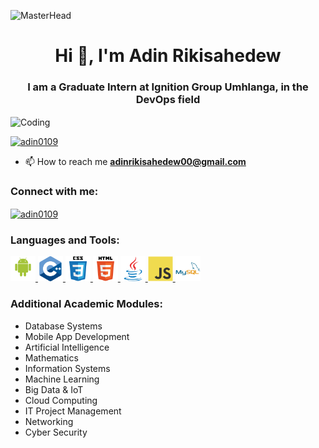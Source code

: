 
![MasterHead]( https://encrypted-tbn0.gstatic.com/images?q=tbn:ANd9GcR5t25mw9ZSdvlG-mVue69-5V8cEsvZowVzhw&usqp=CAU)

<h1 align="center">Hi 👋, I'm Adin Rikisahedew</h1>
<h3 align="center">I am a Graduate Intern at Ignition Group Umhlanga, in the DevOps field</h3>
<img align="center" alt="Coding" width="400" src="https://i.gifer.com/3AyY.gif">
<p align="left"> <a href="https://github.com/ryo-ma/github-profile-trophy"><img src="https://github-profile-trophy.vercel.app/?username=adin0109" alt="adin0109" /></a> </p>

- 📫 How to reach me **adinrikisahedew00@gmail.com**

<h3 align="left">Connect with me:</h3>
<p align="left">
<a href="https://instagram.com/adin0109" target="blank"><img align="center" src="https://raw.githubusercontent.com/rahuldkjain/github-profile-readme-generator/master/src/images/icons/Social/instagram.svg" alt="adin0109" height="30" width="40" /></a>
</p>

<h3 align="left">Languages and Tools:</h3>
<p align="left"> <a href="https://developer.android.com" target="_blank" rel="noreferrer"> <img src="https://raw.githubusercontent.com/devicons/devicon/master/icons/android/android-original-wordmark.svg" alt="android" width="40" height="40"/> </a> <a href="https://www.w3schools.com/cpp/" target="_blank" rel="noreferrer"> <img src="https://raw.githubusercontent.com/devicons/devicon/master/icons/cplusplus/cplusplus-original.svg" alt="cplusplus" width="40" height="40"/> </a> <a href="https://www.w3schools.com/css/" target="_blank" rel="noreferrer"> <img src="https://raw.githubusercontent.com/devicons/devicon/master/icons/css3/css3-original-wordmark.svg" alt="css3" width="40" height="40"/> </a> <a href="https://www.w3.org/html/" target="_blank" rel="noreferrer"> <img src="https://raw.githubusercontent.com/devicons/devicon/master/icons/html5/html5-original-wordmark.svg" alt="html5" width="40" height="40"/> </a> <a href="https://www.java.com" target="_blank" rel="noreferrer"> <img src="https://raw.githubusercontent.com/devicons/devicon/master/icons/java/java-original.svg" alt="java" width="40" height="40"/> </a> <a href="https://developer.mozilla.org/en-US/docs/Web/JavaScript" target="_blank" rel="noreferrer"> <img src="https://raw.githubusercontent.com/devicons/devicon/master/icons/javascript/javascript-original.svg" alt="javascript" width="40" height="40"/> </a> <a href="https://www.mysql.com/" target="_blank" rel="noreferrer"> <img src="https://raw.githubusercontent.com/devicons/devicon/master/icons/mysql/mysql-original-wordmark.svg" alt="mysql" width="40" height="40"/> </a> </p>

<h3 align="left">Additional Academic Modules:</h3>
<ul>
  <li>Database Systems</li>
  <li>Mobile App Development</li>
  <li>Artificial Intelligence</li>
  <li>Mathematics</li>
  <li>Information Systems</li>
  <li>Machine Learning</li>
  <li>Big Data & IoT</li>
  <li>Cloud Computing</li>
  <li>IT Project Management</li>
  <li>Networking</li>
  <li>Cyber Security</li>
</ul>
